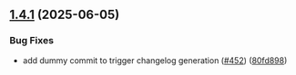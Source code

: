 ## [1.4.1](https://github.com/rudderlabs/rudder-sdk-react-native/compare/rudder-plugin-db-encryption-react-native@1.4.0...rudder-plugin-db-encryption-react-native@1.4.1) (2025-06-05)


### Bug Fixes

* add dummy commit to trigger changelog generation ([#452](https://github.com/rudderlabs/rudder-sdk-react-native/issues/452)) ([80fd898](https://github.com/rudderlabs/rudder-sdk-react-native/commit/80fd898f084ee9290cbeb72fad6b852127aabf21))

